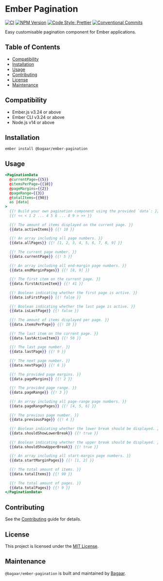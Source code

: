 # Ember Pagination

[![CI](https://github.com/Bagaar/ember-pagination/workflows/CI/badge.svg)](https://github.com/Bagaar/ember-pagination/actions?query=workflow%3ACI)
[![NPM Version](https://badge.fury.io/js/%40bagaar%2Fember-pagination.svg)](https://badge.fury.io/js/%40bagaar%2Fember-pagination)
[![Code Style: Prettier](https://img.shields.io/badge/code_style-prettier-ff69b4.svg)](https://github.com/prettier/prettier)
[![Conventional Commits](https://img.shields.io/badge/Conventional%20Commits-1.0.0-yellow.svg)](https://conventionalcommits.org)

Easy customisable pagination component for Ember applications.

## Table of Contents

- [Compatibility](#compatibility)
- [Installation](#installation)
- [Usage](#usage)
- [Contributing](#contributing)
- [License](#license)
- [Maintenance](#maintenance)

## Compatibility

- Ember.js v3.24 or above
- Ember CLI v3.24 or above
- Node.js v14 or above

## Installation

```shell
ember install @bagaar/ember-pagination
```

## Usage

```hbs
<PaginationData
  @currentPage={{5}}
  @itemsPerPage={{10}}
  @pageMargins={{2}}
  @pageRange={{3}}
  @totalItems={{90}}
  as |data|
>
  {{! Build your own pagination component using the provided `data`: }}
  {{! << < 1 2 ... 4 5 6 ... 8 9 > >> }}
  
  {{! The amount of items displayed on the current page. }}
  {{data.activeItems}} {{! 10 }}
  
  {{! An array including all page numbers. }}
  {{data.allPages}} {{! [1, 2, 3, 4, 5, 6, 7, 8, 9] }}
  
  {{! The current page number. }}
  {{data.currentPage}} {{! 5 }}
  
  {{! An array including all end-margin page numbers. }}
  {{data.endMarginPages}} {{! [8, 9] }}
  
  {{! The first item on the current page. }}
  {{data.firstActiveItem}} {{! 41 }}
  
  {{! Boolean indicating whether the first page is active. }}
  {{data.isFirstPage}} {{! false }}
  
  {{! Boolean indicating whether the last page is active. }}
  {{data.isLastPage}} {{! false }}
  
  {{! The amount of items displayed per page. }}
  {{data.itemsPerPage}} {{! 10 }}
  
  {{! The last item on the current page. }}
  {{data.lastActiveItem}} {{! 50 }}
  
  {{! The last page number. }}
  {{data.lastPage}} {{! 9 }}
  
  {{! The next page number. }}
  {{data.nextPage}} {{! 6 }}
  
  {{! The provided page margins. }}
  {{data.pageMargins}} {{! 2 }}
  
  {{! The provided page range. }}
  {{data.pageRange}} {{! 3 }}
  
  {{! An array including all page-range page numbers. }}
  {{data.pageRangePages}} {{! [4, 5, 6] }}
  
  {{! The previous page number. }}
  {{data.previousPage}} {{! 4 }}
  
  {{! Boolean indicating whether the lower break should be displayed. }}
  {{data.shouldShowLowerBreak}} {{! true }}
  
  {{! Boolean indicating whether the upper break should be displayed. }}
  {{data.shouldShowUpperBreak}} {{! true }}
  
  {{! An array including all start-margin page numbers. }}
  {{data.startMarginPages}} {{! [1, 2] }}
  
  {{! The total amount of items. }}
  {{data.totalItems}} {{! 90 }}
  
  {{! The total amount of pages. }}
  {{data.totalPages}} {{! 9 }}
</PaginationData>
```

## Contributing

See the [Contributing](./CONTRIBUTING.md) guide for details.

## License

This project is licensed under the [MIT License](./LICENSE.md).

## Maintenance

`@bagaar/ember-pagination` is built and maintained by [Bagaar](https://bagaar.be).
